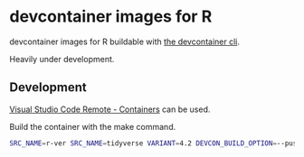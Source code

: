 # devcontainer images for R

devcontainer images for R buildable with [the devcontainer cli](https://github.com/devcontainers/cli).

Heavily under development.

## Development

[Visual Studio Code Remote - Containers](https://containers.dev/supporting#remote-containers) can be used.

Build the container with the make command.

```sh
SRC_NAME=r-ver SRC_NAME=tidyverse VARIANT=4.2 DEVCON_BUILD_OPTION=--push make devcontainer
```
